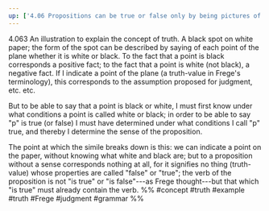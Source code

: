```yaml
---
up: ['4.06 Propositions can be true or false only by being pictures of the reality.']
---
```

4.063 An illustration to explain the concept of truth. A black spot on white paper; the form of the spot can be described by saying of each point of the plane whether it is white or black. To the fact that a point is black corresponds a positive fact; to the fact that a point is white (not black), a negative fact. If I indicate a point of the plane (a truth-value in Frege's terminology), this corresponds to the assumption proposed for judgment, etc. etc.

But to be able to say that a point is black or white, I must first know under what conditions a point is called white or black; in order to be able to say "p" is true (or false) I must have determined under what conditions I call "p" true, and thereby I determine the sense of the proposition.

The point at which the simile breaks down is this: we can indicate a point on the paper, without knowing what white and black are; but to a proposition without a sense corresponds nothing at all, for it signifies no thing (truth-value) whose properties are called "false" or "true"; the verb of the proposition is not "is true" or "is false"---as Frege thought---but that which "is true" must already contain the verb.
%%
#concept #truth #example #truth #Frege #judgment #grammar %%
